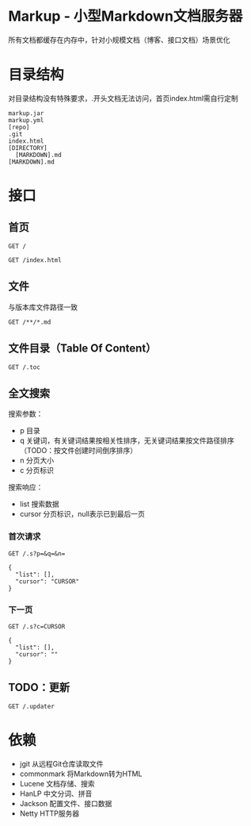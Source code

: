 # Markup - 小型Markdown文档服务器

所有文档都缓存在内存中，针对小规模文档（博客、接口文档）场景优化

# 目录结构
对目录结构没有特殊要求，.开头文档无法访问，首页index.html需自行定制
```shell
markup.jar
markup.yml
[repo]
.git
index.html
[DIRECTORY]
  [MARKDOWN].md
[MARKDOWN].md 
```

# 接口
## 首页
```http
GET /
```
```http
GET /index.html
```
## 文件
与版本库文件路径一致
```http
GET /**/*.md
```
## 文件目录（Table Of Content）
```http
GET /.toc
```
## 全文搜索
搜索参数：
* p 目录
* q 关键词，有关键词结果按相关性排序，无关键词结果按文件路径排序（TODO：按文件创建时间倒序排序）
* n 分页大小
* c 分页标识

搜索响应：
* list 搜索数据
* cursor 分页标识，null表示已到最后一页
### 首次请求
```http
GET /.s?p=&q=&n=

{
  "list": [],
  "cursor": "CURSOR"
}
```
### 下一页
```http
GET /.s?c=CURSOR

{
  "list": [],
  "cursor": ""
}
```

## TODO：更新
```http
GET /.updater
```


# 依赖
* jgit 从远程Git仓库读取文件
* commonmark 将Markdown转为HTML
* Lucene 文档存储、搜索
* HanLP 中文分词、拼音
* Jackson 配置文件、接口数据
* Netty HTTP服务器